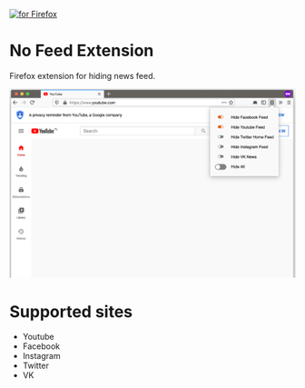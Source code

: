 
[<img src="https://blog.mozilla.org/addons/files/2020/04/get-the-addon-fx-apr-2020.svg" alt="for Firefox" height="60px">](https://addons.mozilla.org/en-US/firefox/addon/no_feed/)

# No Feed Extension

Firefox extension for hiding news feed.

<img alt="No Feed extension" src="screenshots/1.png" width="600">

# Supported sites

- Youtube
- Facebook
- Instagram
- Twitter
- VK
